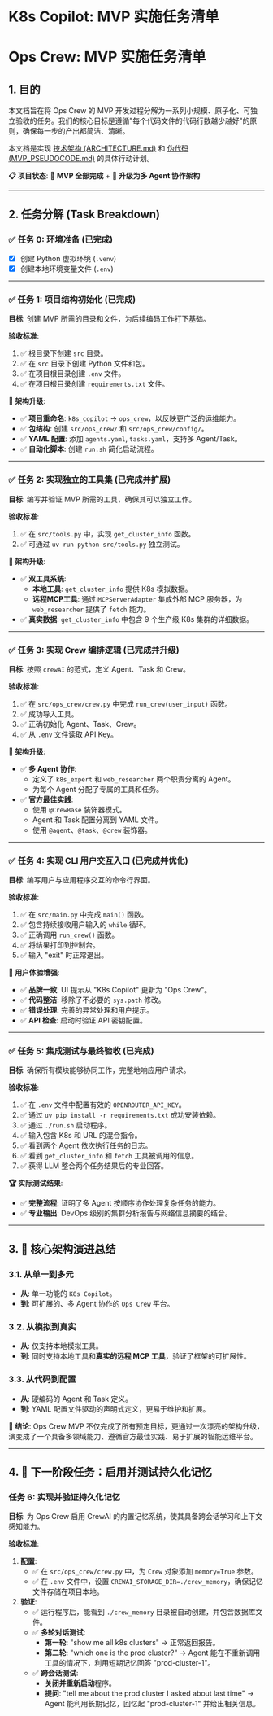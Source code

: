 # K8s Copilot: MVP 实施任务清单
# Ops Crew: MVP 实施任务清单

## 1. 目的
本文档旨在将 Ops Crew 的 MVP 开发过程分解为一系列小规模、原子化、可独立验收的任务。我们的核心目标是遵循"每个代码文件的代码行数越少越好"的原则，确保每一步的产出都简洁、清晰。

本文档是实现 [技术架构 (ARCHITECTURE.md)](./ARCHITECTURE.md) 和 [伪代码 (MVP_PSEUDOCODE.md)](./MVP_PSEUDOCODE.md) 的具体行动计划。

**📋 项目状态**: 🎉 **MVP 全部完成** + 🚀 **升级为多 Agent 协作架构**

---

## 2. 任务分解 (Task Breakdown)

### ✅ 任务 0: 环境准备 (已完成)
- [x] 创建 Python 虚拟环境 (`.venv`)
- [x] 创建本地环境变量文件 (`.env`)

---

### ✅ **任务 1: 项目结构初始化** (已完成)

**目标**: 创建 MVP 所需的目录和文件，为后续编码工作打下基础。

**验收标准**:
1.  ✅ 根目录下创建 `src` 目录。
2.  ✅ 在 `src` 目录下创建 Python 文件和包。
3.  ✅ 在项目根目录创建 `.env` 文件。
4.  ✅ 在项目根目录创建 `requirements.txt` 文件。

**🚀 架构升级**:
- ✅ **项目重命名**: `k8s_copilot` -> `ops_crew`，以反映更广泛的运维能力。
- ✅ **包结构**: 创建 `src/ops_crew/` 和 `src/ops_crew/config/`。
- ✅ **YAML 配置**: 添加 `agents.yaml`, `tasks.yaml`，支持多 Agent/Task。
- ✅ **自动化脚本**: 创建 `run.sh` 简化启动流程。

---

### ✅ **任务 2: 实现独立的工具集** (已完成并扩展)

**目标**: 编写并验证 MVP 所需的工具，确保其可以独立工作。

**验收标准**:
1.  ✅ 在 `src/tools.py` 中，实现 `get_cluster_info` 函数。
2.  ✅ 可通过 `uv run python src/tools.py` 独立测试。

**🚀 架构升级**:
- ✅ **双工具系统**:
  - **本地工具**: `get_cluster_info` 提供 K8s 模拟数据。
  - **远程MCP工具**: 通过 `MCPServerAdapter` 集成外部 MCP 服务器，为 `web_researcher` 提供了 `fetch` 能力。
- ✅ **真实数据**: `get_cluster_info` 中包含 9 个生产级 K8s 集群的详细数据。

---

### ✅ **任务 3: 实现 Crew 编排逻辑** (已完成并升级)

**目标**: 按照 `crewAI` 的范式，定义 Agent、Task 和 Crew。

**验收标准**:
1.  ✅ 在 `src/ops_crew/crew.py` 中完成 `run_crew(user_input)` 函数。
2.  ✅ 成功导入工具。
3.  ✅ 正确初始化 Agent、Task、Crew。
4.  ✅ 从 `.env` 文件读取 API Key。

**🚀 架构升级**:
- ✅ **多 Agent 协作**:
  - 定义了 `k8s_expert` 和 `web_researcher` 两个职责分离的 Agent。
  - 为每个 Agent 分配了专属的工具和任务。
- ✅ **官方最佳实践**:
  - 使用 `@CrewBase` 装饰器模式。
  - Agent 和 Task 配置分离到 YAML 文件。
  - 使用 `@agent`、`@task`、`@crew` 装饰器。

---

### ✅ **任务 4: 实现 CLI 用户交互入口** (已完成并优化)

**目标**: 编写用户与应用程序交互的命令行界面。

**验收标准**:
1.  ✅ 在 `src/main.py` 中完成 `main()` 函数。
2.  ✅ 包含持续接收用户输入的 `while` 循环。
3.  ✅ 正确调用 `run_crew()` 函数。
4.  ✅ 将结果打印到控制台。
5.  ✅ 输入 "exit" 时正常退出。

**🎨 用户体验增强**:
- ✅ **品牌一致**: UI 提示从 "K8s Copilot" 更新为 "Ops Crew"。
- ✅ **代码整洁**: 移除了不必要的 `sys.path` 修改。
- ✅ **错误处理**: 完善的异常处理和用户提示。
- ✅ **API 检查**: 启动时验证 API 密钥配置。

---

### ✅ **任务 5: 集成测试与最终验收** (已完成)

**目标**: 确保所有模块能够协同工作，完整地响应用户请求。

**验收标准**:
1.  ✅ 在 `.env` 文件中配置有效的 `OPENROUTER_API_KEY`。
2.  ✅ 通过 `uv pip install -r requirements.txt` 成功安装依赖。
3.  ✅ 通过 `./run.sh` 启动程序。
4.  ✅ 输入包含 K8s 和 URL 的混合指令。
5.  ✅ 看到两个 Agent 依次执行任务的日志。
6.  ✅ 看到 `get_cluster_info` 和 `fetch` 工具被调用的信息。
7.  ✅ 获得 LLM 整合两个任务结果后的专业回答。

**🏆 实际测试结果**:
- ✅ **完整流程**: 证明了多 Agent 按顺序协作处理复杂任务的能力。
- ✅ **专业输出**: DevOps 级别的集群分析报告与网络信息摘要的结合。

---

## 3. 🚀 核心架构演进总结

### 3.1. 从单一到多元
- **从**: 单一功能的 `K8s Copilot`。
- **到**: 可扩展的、多 Agent 协作的 `Ops Crew` 平台。

### 3.2. 从模拟到真实
- **从**: 仅支持本地模拟工具。
- **到**: 同时支持本地工具和**真实的远程 MCP 工具**，验证了框架的可扩展性。

### 3.3. 从代码到配置
- **从**: 硬编码的 Agent 和 Task 定义。
- **到**: YAML 配置文件驱动的声明式定义，更易于维护和扩展。

**🏁 结论**: Ops Crew MVP 不仅完成了所有预定目标，更通过一次漂亮的架构升级，演变成了一个具备多领域能力、遵循官方最佳实践、易于扩展的智能运维平台。

---

## 4. 🚀 下一阶段任务：启用并测试持久化记忆

### **任务 6: 实现并验证持久化记忆**

**目标**: 为 Ops Crew 启用 CrewAI 的内置记忆系统，使其具备跨会话学习和上下文感知能力。

**验收标准**:
1.  **配置**:
    - ✅ 在 `src/ops_crew/crew.py` 中，为 `Crew` 对象添加 `memory=True` 参数。
    - ✅ 在 `.env` 文件中，设置 `CREWAI_STORAGE_DIR=./crew_memory`，确保记忆文件存储在项目本地。
2.  **验证**:
    - ✅ 运行程序后，能看到 `./crew_memory` 目录被自动创建，并包含数据库文件。
    - ✅ **多轮对话测试**:
        - **第一轮**: "show me all k8s clusters" -> 正常返回报告。
        - **第二轮**: "which one is the prod cluster?" -> Agent 能在不重新调用工具的情况下，利用短期记忆回答 "prod-cluster-1"。
    - ✅ **跨会话测试**:
        - **关闭并重新启动**程序。
        - **提问**: "tell me about the prod cluster I asked about last time" -> Agent 能利用长期记忆，回忆起 "prod-cluster-1" 并给出相关信息。 